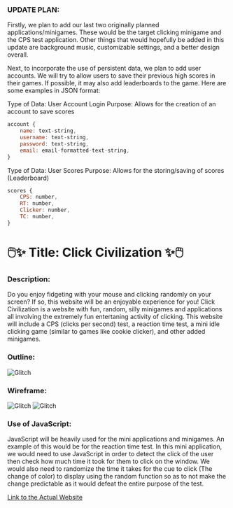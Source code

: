 ### UPDATE PLAN:

Firstly, we plan to add our last two originally planned applications/minigames. These would be the target clicking minigame and the CPS test application. Other things that would hopefully be added in this update are background music, customizable settings, and a better design overall.

Next, to incorporate the use of persistent data, we plan to add user accounts. We will try to allow users to save their previous high scores in their games. If possible, it may also add leaderboards to the game. Here are some examples in JSON format:

Type of Data: User Account Login
Purpose: Allows for the creation of an account to save scores
```javascript
account {
    name: text-string,
    username: text-string,
    password: text-string,
    email: email-formatted-text-string,
}
```

Type of Data: User Scores
Purpose: Allows for the storing/saving of scores (Leaderboard)
```javascript
scores {
    CPS: number,
    RT: number,
    Clicker: number,
    TC: number,
}
```



# 🖱️✨ Title: Click Civilization ✨🖱️

### Description:

Do you enjoy fidgeting with your mouse and clicking randomly on your screen? If so, this website will be an
enjoyable experience for you! Click Civilization is a website with fun, random, silly minigames and applications all
involving the extremely fun entertaning activity of clicking. This website will include a CPS (clicks per second) test, a reaction
time test, a mini idle clicking game (similar to games like cookie clicker), and other added minigames.

### Outline:

![Glitch](https://cdn.glitch.global/31ddd4b7-e9db-421e-87dc-748b58ac8409/Project_Outline.png?v=1730881006890)

### Wireframe:

![Glitch](https://cdn.glitch.global/31ddd4b7-e9db-421e-87dc-748b58ac8409/Home_Wireframe?v=1730881022851)
![Glitch](https://cdn.glitch.global/31ddd4b7-e9db-421e-87dc-748b58ac8409/Minigames_Wireframe?v=1730881026370)

### Use of JavaScript:

JavaScript will be heavily used for the mini applications and minigames. An example of this would be for the 
reaction time test. In this mini application, we would need to use JavaScript in order to detect the click of the 
user then check how much time it took for them to click on the window. We would also need to randomize the time
it takes for the cue to click (The change of color) to display using the random function so as to not make the change predictable as 
it would defeat the entire purpose of the test. 

[Link to the Actual Website](https://rajveermadrid.github.io/WDProjMagnesiumLopingcoMadrid/public/index.html)